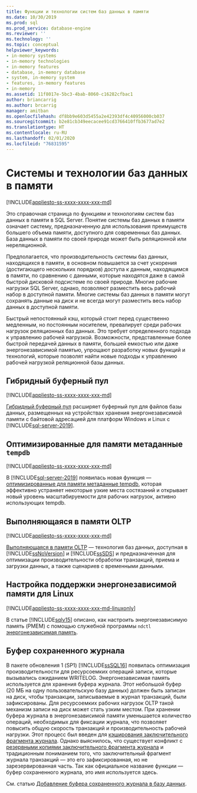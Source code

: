 ```yaml
---
title: Функции и технологии систем баз данных в памяти
ms.date: 10/30/2019
ms.prod: sql
ms.prod_service: database-engine
ms.reviewer: ''
ms.technology: ''
ms.topic: conceptual
helpviewer_keywords:
- in-memory systems
- in-memory technologies
- in-memory features
- database, in-memory database
- system, in-memory system
- features, in-memory features
- in-memory
ms.assetid: 11f8017e-5bc3-4bab-8060-c16282cfbac1
author: briancarrig
ms.author: brcarrig
manager: amitban
ms.openlocfilehash: df8bb9e603d5455a2e42393df4c40956000cb037
ms.sourcegitcommit: b2e81cb349eecacee91cd3766410ffb3677ad7e2
ms.translationtype: HT
ms.contentlocale: ru-RU
ms.lasthandoff: 02/01/2020
ms.locfileid: "76831595"
---
```

# <a name="in-memory-database-systems-and-technologies"></a>Системы и технологии баз данных в памяти

[!INCLUDE[appliesto-ss-xxxx-xxxx-xxx-md](../includes/appliesto-ss-xxxx-xxxx-xxx-md.md)]

Это справочная страница по функциям и технологиям систем баз данных в памяти в SQL Server. Понятие системы баз данных в памяти означает систему, предназначенную для использования преимуществ большего объема памяти, доступного для современных баз данных. База данных в памяти по своей природе может быть реляционной или нереляционной.

Предполагается, что производительность системы баз данных, находящихся в памяти, в основном повышается за счет ускорения (достигающего нескольких порядков) доступа к данным, находящимся в памяти, по сравнению с данными, которые находятся даже в самой быстрой дисковой подсистеме по своей природе. Многие рабочие нагрузки SQL Server, однако, позволяют разместить весь рабочий набор в доступной памяти. Многие системы баз данных в памяти могут сохранять данные на диск и не всегда могут разместить весь набор данных в доступной памяти.

Быстрый непостоянный кэш, который стоит перед существенно медленным, но постоянным носителем, превалирует среди рабочих нагрузок реляционных баз данных. Это требует определенного подхода к управлению рабочей нагрузкой. Возможности, представленные более быстрой передачей данных в памяти, большей емкостью или даже энергонезависимой памятью, упрощают разработку новых функций и технологий, которые позволят найти новые подходы к управлению рабочей нагрузкой реляционной базы данных.

## <a name="hybrid-buffer-pool"></a>Гибридный буферный пул

[!INCLUDE[appliesto-ss-xxxx-xxxx-xxx-md](../includes/appliesto-ss-xxxx-xxxx-xxx-md.md)]

[Гибридный буферный пул](../database-engine/configure-windows/hybrid-buffer-pool.md) расширяет буферный пул для файлов базы данных, размещенных на устройствах хранения энергонезависимой памяти с байтовой адресацией для платформ Windows и Linux с [!INCLUDE[sql-server-2019](../includes/sssqlv15-md.md)].

## <a name="memory-optimized-tempdb-metadata"></a>Оптимизированные для памяти метаданные `tempdb`

[!INCLUDE[appliesto-ss-xxxx-xxxx-xxx-md](../includes/appliesto-ss-xxxx-xxxx-xxx-md.md)]

В [!INCLUDE[sql-server-2019](../includes/sssqlv15-md.md)] появилась новая функция — [оптимизированные для памяти метаданные tempdb](./databases/tempdb-database.md#memory-optimized-tempdb-metadata), которая эффективно устраняет некоторые узкие места состязаний и открывает новый уровень масштабируемости для рабочих нагрузок, активно использующих tempdb.

## <a name="in-memory-oltp"></a>Выполняющаяся в памяти OLTP

[!INCLUDE[appliesto-ss-xxxx-xxxx-xxx-md](../includes/appliesto-ss-xxxx-xxxx-xxx-md.md)]

[Выполняющаяся в памяти OLTP](./in-memory-oltp/in-memory-oltp-in-memory-optimization.md) — технология баз данных, доступная в [!INCLUDE[ssNoVersion](../includes/ssnoversion-md.md)] и [!INCLUDE[ssSDS](../includes/sssds-md.md)] и предназначенная для оптимизации производительности обработки транзакций, приема и загрузки данных, а также сценариев с временными данными.

## <a name="configuring-persistent-memory-support-for-linux"></a>Настройка поддержки энергонезависимой памяти для Linux

[!INCLUDE[appliesto-ss-xxxx-xxxx-xxx-md-linuxonly](../includes/appliesto-ss-xxxx-xxxx-xxx-md-linuxonly.md)]

В статье [!INCLUDE[sqlv15](../includes/sssqlv15-md.md)] описано, как настроить энергонезависимую память (PMEM) с помощью служебной программы `ndctl` [энергонезависимая память](../linux/sql-server-linux-configure-pmem.md).

## <a name="persisted-log-buffer"></a>Буфер сохраненного журнала

В пакете обновления 1 (SP1) [!INCLUDE[ssSQL16](../includes/sssql16-md.md)] появилась оптимизация производительности для ресурсоемких операций записи, которые вызывались ожиданием WRITELOG. Энергонезависимая память используется для хранения буфера журнала. Этот небольшой буфер (20 МБ на одну пользовательскую базу данных) должен быть записан на диск, чтобы транзакции, записываемые в журнал транзакций, были зафиксированы. Для ресурсоемких рабочих нагрузок OLTP такой механизм записи на диск может стать узким местом. При хранении буфера журнала в энергонезависимой памяти уменьшается количество операций, необходимых для фиксации журнала, что позволяет повысить общую скорость транзакций и производительность рабочей нагрузки. Этот процесс был введен для [кэширования заключительного фрагмента журнала]( https://blogs.msdn.microsoft.com/bobsql/2016/11/08/how-it-works-it-just-runs-faster-non-volatile-memory-sql-server-tail-of-log-caching-on-nvdimm/). Однако выяснилось, что существует конфликт с [резервными копиями заключительного фрагмента журнала](./backup-restore/tail-log-backups-sql-server.md) и традиционным пониманием того, что заключительный фрагмент журнала транзакций — это его зафиксированная, но не зарезервированная часть. Так как официальное название функции — буфер сохраненного журнала, это имя используется здесь.

См. статью [Добавление буфера сохраненного журнала в базу данных](./databases/add-persisted-log-buffer.md).
